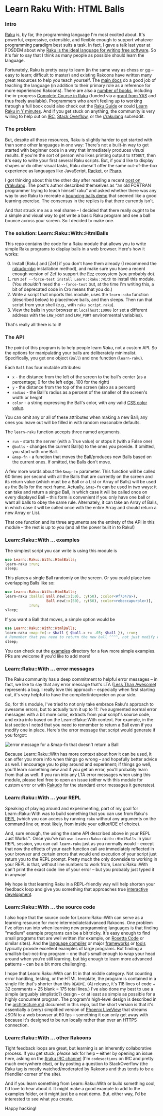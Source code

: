 # Learn Raku With: HTML Balls

### Intro

[Raku](https://raku.org/) is, by far, the programming language I'm most excited about.  It's
powerful, expressive, extensible, and flexible enough to support whatever programming paradigm best
suits a task. In fact, I gave a talk last year at FOSDEM about why [Raku is the ideal language for
writing free
software](https://archive.fosdem.org/2021/schedule/event/programming_lang_for_free_software/).  So
it's fair to say that I think as many people as possible should learn the language.

Fortunately, Raku is pretty easy to learn (in the same way as chess or
[go](https://en.wikipedia.org/wiki/Go_(game)) – easy to learn; difficult to master) and existing
Rakoons have written many great resources to help you teach yourself.  The [main
docs](https://docs.raku.org/) do a good job of teaching the language (in addition to their primary
role as a reference for more experienced Rakoons).  There are also a [number of
books](https://perl6book.com/), including the in-progress [Complete Course in
Raku](https://course.raku.org) (funded via a [grant from
YAS](https://news.perlfoundation.org/post/grant_proposal_a_complete_perl) and thus freely
available).  Programmers who aren't feeling up to working through a full book could also check out
the [Raku Guide](https://raku.guide/) or could [Learn Raku in Y
minutes](https://learnxinyminutes.com/docs/raku/).  And if you get stuck on anything, the community
is very willing to help out on [IRC](https://kiwiirc.com/nextclient/irc.libera.chat/#raku), [Stack
Overflow](https://stackoverflow.com/tags/raku), or the
[r/rakulang](https://www.reddit.com/r/rakulang/) subreddit.

### The problem

But, despite all those resources, Raku is slightly harder to get started with than some other
languages in one way: There's not a built-in way to get started with beginner code in a way that
immediately produces _visual_ results.  If you're the sort of person who likes printing output to
`STDOUT`, then it's easy to write your first several Raku scripts.  But, if you'd like to display
shapes or do other visual tasks, Raku doesn't offer the same out-of-the-box experience as
languages like JavaScript, [Racket](https://docs.racket-lang.org/quick/index.html), or
[Pharo](https://pharo.org/features.html).

I got thinking about this the other day after reading a recent [post on
r/rakulang](https://www.reddit.com/r/rakulang/comments/pvdpd2/recreate_javascript_bouncing_balls_in_raku/).
The post's author described themselves as “an old FORTRAN programmer trying to teach himself raku”
and asked whether there was any way to use Raku to recreate a [bouncing balls
demo](https://www.youtube.com/watch?v=hoWjnidQOms) that seemed like a good learning exercise. The
consensus in the replies is that there currently isn't.

And that struck me as a real shame – I decided that there really _ought_ to be a simple and visual
way to get write a basic Raku program and see a ball bounce across your screen.  So I decided to
make one.


### The solution: Learn::Raku::With::HtmlBalls

This repo contains the code for a Raku module that allows you to write simple Raku programs to display 
balls in a web browser.  Here's how it works:

0. Install [Raku] and [Zef] if you don't have them already (I recommend the
   [rakudo-pkg](https://github.com/nxadm/rakudo-pkg) installation method), and make sure you have a
   recent enough version of Zef to support the [Fez](https://github.com/tony-o/raku-fez) ecosystem
   (you probably do).
1. run `zef --force-test install Learn::Raku::With` to install this module.  (You _shouldn't_ need
   the `--force-test` but, at the time I'm writing this, a bit of deprecated code in Cro means that
   you do.)
2. Write a script that imports this module, uses the `learn-raku` function (described below) to
   place/move balls, and then sleeps.  Then run that script from your shell (e.g., with `raku script.raku`).
3. View the balls in your browser at `localhost:10000` (or set a different address with the
   `LRW_HOST` and `LRW_PORT` environmental variables).
   

That's really all there is to it!

### The API

The point of this program is to help people learn _Raku_, not a custom API.  So the options for
manipulating your balls are deliberately minimalist.  Specifically, you get one object (`Ball`) and
one function (`learn-raku`).

Each `Ball` has four mutable attributes: 

 - `x`      - the distance from the left of the screen to the ball's center (as a percentage; 0 for the
   left edge, 100 for the right)
 - `y`      - the distance from the top of the screen (also as a percent)
 - `radius` - the Ball's radius as a percent of the smaller of the screen's width or height 
 - `color` - a string expressing the Ball's color, with any valid [CSS color
   value](https://developer.mozilla.org/en-US/docs/Web/CSS/color).

You can omit any or all of these attributes when making a new Ball; any ones you leave out will be
filled in with random reasonable defaults.

The `learn-raku` function accepts three named arguments.

 - `run`     - starts the server (with a True value) or stops it (with a False one)
 - `@balls` - changes the current Ball(s) to the ones you provide.  If omitted, you start with one
   Ball.
 - `&map-fn` - a function that moves the Ball/produces new Balls based on the current ones.  If
   omitted, the Balls don't move.
   
A few more words about the `&map-fn` parameter.  This function will be called 60 times per second
with all the Balls that are currently on the screen and its return value (which must be a Ball or a
List or Array of Balls) will be used as the Balls for the next frame.  Actually, `&map-fn` can be
used in two ways: it can take and return a _single_ Ball, in which case it will be called once on
every displayed Ball – this form is convenient if you only have one ball or want all balls to obey
the same rule.  Alternately, it can take an Array of Balls, in which case it will be called once
with the entire Array and should return a new Array or List.

That one function and its three arguments are the entirety of the API in this module – the rest is
up to you (and all the power built in to Raku!)

### Learn::Raku::With ... examples
 
The simplest script you can write is using this module is 

```raku
use Learn::Raku::With::HtmlBalls;
learn-raku :run;
sleep;
```

This places a single Ball randomly on the screen.  Or you could place two overlapping Balls like so:

```raku
use Learn::Raku::With::HtmlBalls;
learn-raku :balls[ Ball.new(:x(50), :y(50), :color<#f7347a>), 
                   Ball.new(:x(50), :y(50), :color<rebeccapurple>)],
           :run;
sleep;
```

If you want a Ball that moves, a simple option would be 

```raku
use Learn::Raku::With::HtmlBalls;
learn-raku :map-fn(-> $ball { $ball.x += .05; $ball }), :run;
# Remember that you need to return the new ball ^^^^, not just modify one
sleep;
```

You can check out the [examples](./examples) directory for a few more simple examples.  PRs are
welcome if you'd like to add more!


### Learn::Raku::With ... error messages

The Raku community has a deep commitment to helpful error messages – in fact, we like to say that
any error message that's LTA ([Less Than
Awesome](https://perl6advent.wordpress.com/2016/12/23/day-23-everything-is-either-wrong-or-less-than-awesome/))
represents a bug.  I really love this approach – especially when first starting out, it's very
helpful to have the compiler/interpreter on your side.

So, for this module, I've tried to not only take embrace Raku's approach to awesome errors, but to
actually turn it up to 11: I've augmented normal error messages with a bit more color, extracts from
your script's source code, and extra info based on the Learn::Raku::With context.  For example, in
the last section I noted that you need to remember to return a Ball even if you modify one in place.
Here's the error message that script would generate if you forgot:

![error message for a &map-fn that doesn't return a Ball](./err-msg.png)

Because Learn::Raku::With has more context about how it can be used, it can offer you more info when
things go wrong – and hopefully better advice as well.  I encourage you to play around and
experiment; if things go well, you'll learn something new and if you get an error, you'll probably
learn from that as well.  If you run into any LTA error messages when using this module, please feel
free to open an issue (either with this module for custom error or with
[Rakudo](https://github.com/rakudo/rakudo) for the standard error messages it generates).


### Learn::Raku::With ... your REPL

Speaking of playing around and experimenting, part of my goal for Learn::Raku::With was to build
something that you can use from Raku's
[REPL](https://en.wikipedia.org/wiki/Read%E2%80%93eval%E2%80%93print_loop) (which you can access by
running `raku` without any arguments on the command line or, most likely, from inside your
editor/IDE of choice).

And, sure enough, the using the same API described above in your REPL Just Works™.  Once you've run
`use Learn::Raku::With::HtmlBalls` in your REPL session, you can call `learn-raku` just as you
normally would – except that now the effects of your each function call are immediately reflected in
your browser and certain errors that would end execution of your script just return you to the REPL
prompt.  Pretty much the only downside to working in your REPL is that, without line numbers to work
from, Learn::Raku::With can't print the exact code line of your error – but you probably just typed
it in anyway!

My hope is that learning Raku in a REPL-friendly way will help shorten your feedback loop and give
you something that approaches true [interactive
development](https://www.youtube.com/watch?v=8QiPFmIMxFc).

### Learn::Raku::With ... the source code

I also hope that the source code for Learn::Raku::With can serve as a learning resource for more
intermediate/advanced Rakoons.  One problem I've often run into when learning new programming
languages is that finding "medium" example programs can be a bit tricky.  It's easy enough to find
small programs that are well written (for example, on [Rosetta
Code](http://rosettacode.org/wiki/Category:Raku) or similar sites).  And the [language
compiler](https://github.com/rakudo/rakudo) or major [frameworks](https://github.com/rakudo/rakudo)
or [tools](https://github.com/rakudo/rakudo) typically provide excellent examples of large programs.
But finding a smallish-but-not-tiny program – one that's small enough to wrap your head around when
you're still learning, but big enough to learn more advanced patterns – can be a bit more
challenging.

I hope that Learn::Raku::With can fit in that middle category.  Not counting error handling,
testing, or the HTML template, the program is contained in a single file that's shorter than this
`README`.  (At release, it's 118 lines of code + 32 comments + 25 blank = 175 total lines.)  I've
also done my best to use a simple (arguably simplistic?) design – or at least as simple as possible
for a highly concurrent program.  The program's high-level design is described in the
[architecture.md](./architecture.md) document in this repo, but the short version is that it's
essentially a (very) simplified version of [Phoenix LiveView](https://www.phoenixframework.org/)
that streams JSON to a web browser at 60 fps – something it can only get away with because it's
designed to be run locally rather than over an HTTPS connection.


### Learn::Raku::With ... other Rakoons

Tight feedback loops are great, but learning is an inherently collaborative process.  If you get
stuck, _please_ ask for help – either by opening an issue here, asking on the [#raku IRC
channel](https://kiwiirc.com/nextclient/irc.libera.chat/#raku) (I'm `codesections` on IRC and pretty
much everywhere else), or by posting a question to StackOverflow (the Raku tag is mostly
watched/moderated by Rakoons and thus tends to be a friendlier corner of the site).

And if you learn something from Learn::Raku::With or build something cool, I'd love to hear about
it.  It might make a good example to add to the examples folder, or it might just be a neat demo.
But, either way, I'd be interested to see what you create.

Happy hacking! 

